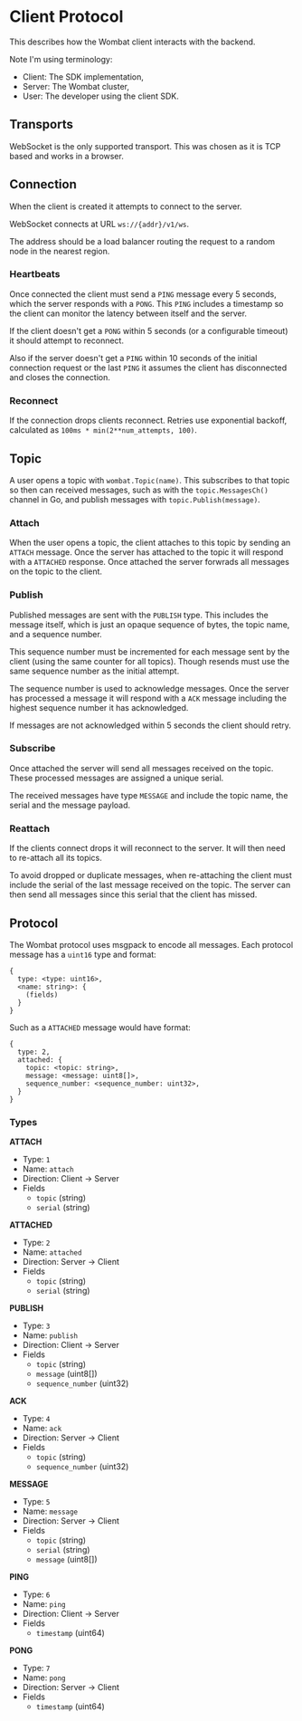 # Client Protocol
This describes how the Wombat client interacts with the backend.

Note I'm using terminology:
* Client: The SDK implementation,
* Server: The Wombat cluster,
* User: The developer using the client SDK.

## Transports
WebSocket is the only supported transport. This was chosen as it is TCP based
and works in a browser.

## Connection
When the client is created it attempts to connect to the server.

WebSocket connects at URL `ws://{addr}/v1/ws`.

The address should be a load balancer routing the request to a random node
in the nearest region.

### Heartbeats
Once connected the client must send a `PING` message every 5 seconds, which the
server responds with a `PONG`. This `PING` includes a timestamp so the client
can monitor the latency between itself and the server.

If the client doesn't get a `PONG` within 5 seconds (or a configurable timeout)
it should attempt to reconnect.

Also if the server doesn't get a `PING` within 10 seconds of the initial
connection request or the last `PING` it assumes the client has disconnected and
closes the connection.

### Reconnect
If the connection drops clients reconnect. Retries use exponential backoff,
calculated as `100ms * min(2**num_attempts, 100)`.

## Topic
A user opens a topic with `wombat.Topic(name)`. This subscribes to that topic
so then can received messages, such as with the `topic.MessagesCh()` channel
in Go, and publish messages with `topic.Publish(message)`.

### Attach
When the user opens a topic, the client attaches to this topic by sending an
`ATTACH` message. Once the server has attached to the topic it will respond with
a `ATTACHED` response. Once attached the server forwrads all messages on the
topic to the client.

### Publish
Published messages are sent with the `PUBLISH` type. This includes the message
itself, which is just an opaque sequence of bytes, the topic name, and a
sequence number.

This sequence number must be incremented for each message sent by the client
(using the same counter for all topics). Though resends must use the same
sequence number as the initial attempt.

The sequence number is used to acknowledge messages. Once the server has
processed a message it will respond with a `ACK` message including the
highest sequence number it has acknowledged.

If messages are not acknowledged within 5 seconds the client should retry.

### Subscribe
Once attached the server will send all messages received on the topic. These
processed messages are assigned a unique serial.

The received messages have type `MESSAGE` and include the topic name, the
serial and the message payload.

### Reattach
If the clients connect drops it will reconnect to the server. It will then need
to re-attach all its topics.

To avoid dropped or duplicate messages, when re-attaching the client must
include the serial of the last message received on the topic. The server can
then send all messages since this serial that the client has missed.

## Protocol
The Wombat protocol uses msgpack to encode all messages. Each protocol message
has a `uint16` type and format:
```
{
  type: <type: uint16>,
  <name: string>: {
    (fields)
  }
}
```

Such as a `ATTACHED` message would have format:
```
{
  type: 2,
  attached: {
    topic: <topic: string>,
    message: <message: uint8[]>,
    sequence_number: <sequence_number: uint32>,
  }
}
```

### Types
**ATTACH**
* Type: `1`
* Name: `attach`
* Direction: Client -> Server
* Fields
  * `topic` (string)
  * `serial` (string)

**ATTACHED**
* Type: `2`
* Name: `attached`
* Direction: Server -> Client
* Fields
  * `topic` (string)
  * `serial` (string)

**PUBLISH**
* Type: `3`
* Name: `publish`
* Direction: Client -> Server
* Fields
  * `topic` (string)
  * `message` (uint8[])
  * `sequence_number` (uint32)

**ACK**
* Type: `4`
* Name: `ack`
* Direction: Server -> Client
* Fields
  * `topic` (string)
  * `sequence_number` (uint32)

**MESSAGE**
* Type: `5`
* Name: `message`
* Direction: Server -> Client
* Fields
  * `topic` (string)
  * `serial` (string)
  * `message` (uint8[])

**PING**
* Type: `6`
* Name: `ping`
* Direction: Client -> Server
* Fields
  * `timestamp` (uint64)

**PONG**
* Type: `7`
* Name: `pong`
* Direction: Server -> Client
* Fields
  * `timestamp` (uint64)
